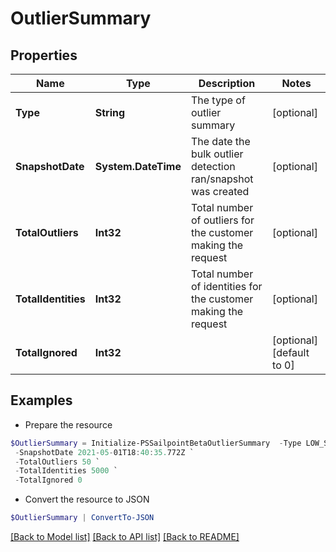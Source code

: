 # OutlierSummary
## Properties

Name | Type | Description | Notes
------------ | ------------- | ------------- | -------------
**Type** | **String** | The type of outlier summary | [optional] 
**SnapshotDate** | **System.DateTime** | The date the bulk outlier detection ran/snapshot was created | [optional] 
**TotalOutliers** | **Int32** | Total number of outliers for the customer making the request | [optional] 
**TotalIdentities** | **Int32** | Total number of identities for the customer making the request | [optional] 
**TotalIgnored** | **Int32** |  | [optional] [default to 0]

## Examples

- Prepare the resource
```powershell
$OutlierSummary = Initialize-PSSailpointBetaOutlierSummary  -Type LOW_SIMILARITY `
 -SnapshotDate 2021-05-01T18:40:35.772Z `
 -TotalOutliers 50 `
 -TotalIdentities 5000 `
 -TotalIgnored 0
```

- Convert the resource to JSON
```powershell
$OutlierSummary | ConvertTo-JSON
```

[[Back to Model list]](../README.md#documentation-for-models) [[Back to API list]](../README.md#documentation-for-api-endpoints) [[Back to README]](../README.md)

